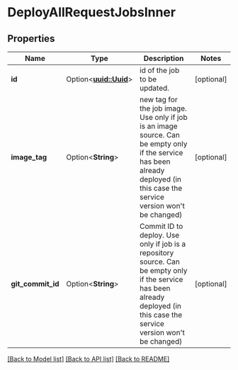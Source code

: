 # DeployAllRequestJobsInner

## Properties

Name | Type | Description | Notes
------------ | ------------- | ------------- | -------------
**id** | Option<[**uuid::Uuid**](uuid::Uuid.md)> | id of the job to be updated. | [optional]
**image_tag** | Option<**String**> | new tag for the job image. Use only if job is an image source. Can be empty only if the service has been already deployed (in this case the service version won't be changed) | [optional]
**git_commit_id** | Option<**String**> | Commit ID to deploy. Use only if job is a repository source. Can be empty only if the service has been already deployed (in this case the service version won't be changed) | [optional]

[[Back to Model list]](../README.md#documentation-for-models) [[Back to API list]](../README.md#documentation-for-api-endpoints) [[Back to README]](../README.md)


